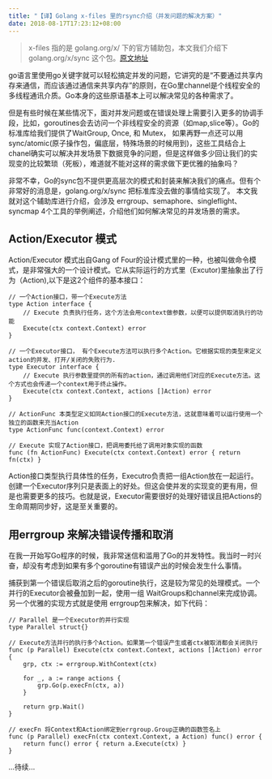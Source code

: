 ```yaml
---
title: "【译】Golang x-files 里的rsync介绍（并发问题的解决方案）"
date: 2018-08-17T17:23:12+08:00
---
```



> x-files 指的是 golang.org/x/ 下的官方辅助包，本文我们介绍下 golang.org/x/sync 这个包。[原文地址](https://rodaine.com/2018/08/x-files-sync-golang/)

go语言里使用go关键字就可以轻松搞定并发的问题，它讲究的是“不要通过共享内存来通信，而应该通过通信来共享内存”的原则，在Go里channel是个线程安全的多线程通讯介质。Go本身的这些原语基本上可以解决常见的各种需求了。

但是有些时候在某些情况下，面对并发问题或在错误处理上需要引入更多的协调手段，比如，goroutines会去访问一个非线程安全的资源（如map,slice等）。Go的标准库给我们提供了WaitGroup, Once, 和 Mutex， 如果再野一点还可以用 sync/atomic(原子操作包，偏底层，特殊场景的时候用到)，这些工具结合上chanel确实可以解决并发场景下数据竞争的问题，但是这样做多少回让我们的实现变的比较繁琐（死板），难道就不能对这样的需求做下更优雅的抽象吗？

非常不幸，Go的sync包不提供更高层次的模式和封装来解决我们的痛点。但有个非常好的消息是，golang.org/x/sync 把标准库没去做的事情给实现了。 本文我就对这个辅助库进行介绍，会涉及 errgroup、semaphore、singleflight、syncmap 4个工具的举例阐述，介绍他们如何解决常见的并发场景的需求。

## Action/Executor 模式

Action/Executor 模式出自Gang of Four的设计模式里的一种，也被叫做命令模式，是非常强大的一个设计模式。它从实际运行的方式里（Excutor)里抽象出了行为（Action),以下是这2个组件的基本接口：

```
// 一个Action接口，带一个Execute方法
type Action interface {
	// Execute 负责执行任务，这个方法会用context做参数，以便可以提供取消执行的功能
	Execute(ctx context.Context) error
}

// 一个Executor接口， 有个Execute方法可以执行多个Action。它根据实现的类型来定义action的并发、打开/关闭的失败行为.
type Executor interface {
	// Execute 执行参数里提供的所有的action，通过调用他们对应的Execute方法。这个方式也会传递一个context用于终止操作。
	Execute(ctx context.Context, actions []Action) error
}

// ActionFunc 本类型定义如同Action接口的Execute方法，这就意味着可以运行使用一个独立的函数来充当Action 
type ActionFunc func(context.Context) error

// Execute 实现了Action接口，把调用委托给了调用对象实现的函数
func (fn ActionFunc) Execute(ctx context.Context) error { return fn(ctx) }
```

Action接口类型执行具体性的任务，Executro负责把一组Action放在一起运行。创建一个Executor序列只是表面上的好处。但这会使并发的实现变的更有用，但是也需要更多的技巧。也就是说，Executor需要很好的处理好错误且把Actions的生命周期同步好，这是至关重要的。

## 用errgroup 来解决错误传播和取消
在我一开始写Go程序的时候，我非常迷信和滥用了Go的并发特性。我当时一时兴奋，却没有考虑到如果有多个goroutine有错误产出的时候会发生什么事情。

捕获到第一个错误后取消之后的goroutine执行，这是较为常见的处理模式。一个并行的Executor会被叠加到一起，使用一组 WaitGroups和channel来完成协调。 另一个优雅的实现方式就是使用 errgroup包来解决，如下代码：

```
// Parallel 是一个Executor的并行实现
type Parallel struct{}

// Execute方法并行的执行多个Action。如果第一个错误产生或者ctx被取消都会关闭执行
func (p Parallel) Execute(ctx context.Context, actions []Action) error {
	grp, ctx := errgroup.WithContext(ctx)

	for _, a := range actions {
		grp.Go(p.execFn(ctx, a))
	}

	return grp.Wait()
}

// execFn 将Context和Action绑定到errgroup.Group正确的函数签名上
func (p Parallel) execFn(ctx context.Context, a Action) func() error {
	return func() error { return a.Execute(ctx) }
}
```


...待续...

